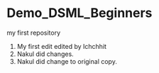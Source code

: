# Demo_DSML_Beginners
 my first repository

1. My first edit
edited by Ichchhit
2. Nakul did changes.
3. Nakul did change to original copy.